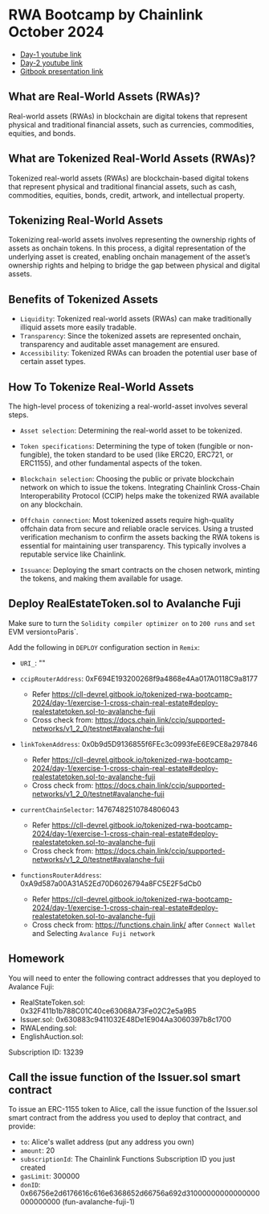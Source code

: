 # RWA Bootcamp by Chainlink October 2024

- [Day-1 youtube link](https://www.youtube.com/watch?v=iXWovCSahE0)
- [Day-2 youtube link](https://www.youtube.com/watch?v=OvfGvtNzEOM)
- [Gitbook presentation link](https://cll-devrel.gitbook.io/tokenized-rwa-bootcamp-2024/)

## What are Real-World Assets (RWAs)?

Real-world assets (RWAs) in blockchain are digital tokens that represent physical and traditional financial assets, such as currencies, commodities, equities, and bonds.

## What are Tokenized Real-World Assets (RWAs)?

Tokenized real-world assets (RWAs) are blockchain-based digital tokens that represent physical and traditional financial assets, such as cash, commodities, equities, bonds, credit, artwork, and intellectual property.

## Tokenizing Real-World Assets

Tokenizing real-world assets involves representing the ownership rights of assets as onchain tokens. In this process, a digital representation of the underlying asset is created, enabling onchain management of the asset’s ownership rights and helping to bridge the gap between physical and digital assets. 

## Benefits of Tokenized Assets

- `Liquidity`: Tokenized real-world assets (RWAs) can make traditionally illiquid assets more easily tradable. 
- `Transparency`: Since the tokenized assets are represented onchain, transparency and auditable asset management are ensured.
- `Accessibility`: Tokenized RWAs can broaden the potential user base of certain asset types.

## How To Tokenize Real-World Assets

The high-level process of tokenizing a real-world-asset involves several steps.

- `Asset selection`: Determining the real-world asset to be tokenized.

- `Token specifications`: Determining the type of token (fungible or non-fungible), the token standard to be used (like ERC20, ERC721, or ERC1155), and other fundamental aspects of the token.

- `Blockchain selection`: Choosing the public or private blockchain network on which to issue the tokens. Integrating Chainlink Cross-Chain Interoperability Protocol (CCIP) helps make the tokenized RWA available on any blockchain.

- `Offchain connection`: Most tokenized assets require high-quality offchain data from secure and reliable oracle services. Using a trusted verification mechanism to confirm the assets backing the RWA tokens is essential for maintaining user transparency. This typically involves a reputable service like Chainlink.

- `Issuance`: Deploying the smart contracts on the chosen network, minting the tokens, and making them available for usage.

## Deploy RealEstateToken.sol to Avalanche Fuji

Make sure to turn the `Solidity compiler optimizer on` to `200 runs` and `set `EVM version` to `Paris`.

Add the following in `DEPLOY` configuration section in `Remix`:

- `URI_`: ""

- `ccipRouterAddress`: 0xF694E193200268f9a4868e4Aa017A0118C9a8177
    - Refer https://cll-devrel.gitbook.io/tokenized-rwa-bootcamp-2024/day-1/exercise-1-cross-chain-real-estate#deploy-realestatetoken.sol-to-avalanche-fuji
    - Cross check from: https://docs.chain.link/ccip/supported-networks/v1_2_0/testnet#avalanche-fuji

- `linkTokenAddress`: 0x0b9d5D9136855f6FEc3c0993feE6E9CE8a297846
    - Refer https://cll-devrel.gitbook.io/tokenized-rwa-bootcamp-2024/day-1/exercise-1-cross-chain-real-estate#deploy-realestatetoken.sol-to-avalanche-fuji
    - Cross check from: https://docs.chain.link/ccip/supported-networks/v1_2_0/testnet#avalanche-fuji

- `currentChainSelector`: 14767482510784806043
    - Refer https://cll-devrel.gitbook.io/tokenized-rwa-bootcamp-2024/day-1/exercise-1-cross-chain-real-estate#deploy-realestatetoken.sol-to-avalanche-fuji
    - Cross check from: https://docs.chain.link/ccip/supported-networks/v1_2_0/testnet#avalanche-fuji

- `functionsRouterAddress`: 0xA9d587a00A31A52Ed70D6026794a8FC5E2F5dCb0
    - Refer https://cll-devrel.gitbook.io/tokenized-rwa-bootcamp-2024/day-1/exercise-1-cross-chain-real-estate#deploy-realestatetoken.sol-to-avalanche-fuji
    - Cross check from: https://functions.chain.link/ after `Connect Wallet` and Selecting `Avalance Fuji network`

## Homework

You will need to enter the following contract addresses that you deployed to Avalance Fuji:

- RealStateToken.sol:   0x32F411b1b788C01C40ce63068A73Fe02C2e5a9B5
- Issuer.sol:           0x630883c9411032E48De1E904Aa3060397b8c1700
- RWALending.sol:       
- EnglishAuction.sol: 

Subscription ID: 13239

## Call the issue function of the Issuer.sol smart contract

To issue an ERC-1155 token to Alice, call the issue function of the Issuer.sol smart contract from the address you used to deploy that contract, and provide:

- `to`: Alice's wallet address (put any address you own)
- `amount`: 20
- `subscriptionId`: The Chainlink Functions Subscription ID you just created
- `gasLimit`: 300000
- `donID`: 0x66756e2d6176616c616e6368652d66756a692d31000000000000000000000000 (fun-avalanche-fuji-1)